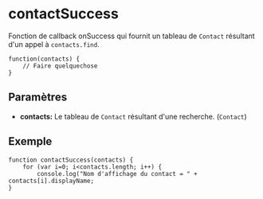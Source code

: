 contactSuccess
==============

Fonction de callback onSuccess qui fournit un tableau de `Contact` résultant d'un appel à `contacts.find`.

    function(contacts) {
        // Faire quelquechose
    }

Paramètres
----------

- __contacts:__ Le tableau de `Contact` résultant d'une recherche. (`Contact`)

Exemple
-------

    function contactSuccess(contacts) {
		for (var i=0; i<contacts.length; i++) {
			console.log("Nom d'affichage du contact = " + contacts[i].displayName;
    }